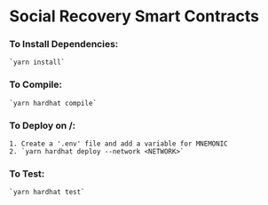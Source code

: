 # Social Recovery Smart Contracts

### To Install Dependencies:
    `yarn install`

### To Compile:
    `yarn hardhat compile`

### To Deploy on /<NETWORK/>:
    1. Create a '.env' file and add a variable for MNEMONIC
    2. `yarn hardhat deploy --network <NETWORK>`

### To Test:
    `yarn hardhat test`
